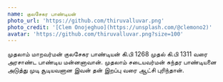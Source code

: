 ```yaml
---
name: குலசேகர பாண்டியன்
photo_url: 'https://github.com/thiruvalluvar.png'
photo_credit: '[Clem Onojeghuo](https://unsplash.com/@clemono2)'
avatar: 'https://github.com/thiruvalluvar.png?size=100'
---
```


முதலாம் மாறவர்மன் குலசேகர பாண்டியன் கி.பி 1268 முதல் கி.பி 1311 வரை அரசாண்ட பாண்டிய மன்னனாவான். முதலாம் சடையவர்மன் சுந்தர பாண்டியனை அடுத்து முடி சூடியவனான இவன் தன் இறப்பு வரை ஆட்சி புரிந்தான்.